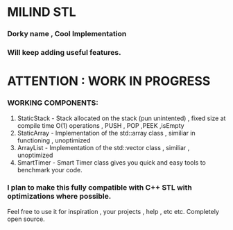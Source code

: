 # MILIND STL 
### Dorky name , Cool Implementation

### Will keep adding useful features.

# ATTENTION : WORK IN PROGRESS 

### WORKING COMPONENTS:

1. StaticStack -  Stack allocated on the stack (pun unintented) , fixed size at compile time O(1) operations , PUSH , POP ,PEEK ,isEmpty
2. StaticArray - Implementation of the std::array class , similiar in functioning , unoptimized
3. ArrayList - Implementation of the std::vector class , similiar , unoptimized
4. SmartTimer - Smart Timer class gives you quick and easy tools to benchmark your code.

### I plan to make this fully compatible with C++ STL with optimizations where possible.


Feel free to use it for inspiration , your projects , help , etc etc. Completely open source.
